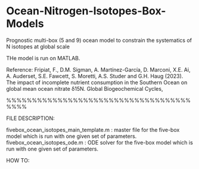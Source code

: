 # Ocean-Nitrogen-Isotopes-Box-Models

Prognostic multi-box (5 and 9) ocean model to constrain the systematics of N isotopes at global scale 

THe model is run on MATLAB. 

Reference:
Fripiat, F., D.M. Sigman, A. Martínez-García, D. Marconi, X.E. Ai, A. Auderset, S.E. Fawcett, S. Moretti, A.S. Studer and G.H. Haug (2023). The impact of incomplete nutrient consumption in the Southern Ocean on global mean ocean nitrate δ15N. Global Biogeochemical Cycles, 

%%%%%%%%%%%%%%%%%%%%%%%%%%%%%%%%%%%%%%%%

FILE DESCRIPTION:

fivebox_ocean_isotopes_main_template.m : master file for the five-box model which is run with one given set of parameters.
fivebox_ocean_isotopes_ode.m : ODE solver for the five-box model which is run with one given set of parameters.






HOW TO:

